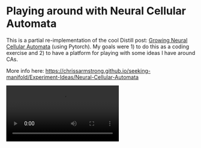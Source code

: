 # Playing around with Neural Cellular Automata

This is a partial re-implementation of the cool Distill post: [Growing Neural Cellular Automata](https://distill.pub/2020/growing-ca/) (using Pytorch). My goals were 1) to do this as a coding exercise and 2) to have a platform for playing with some ideas I have around CAs.

More info here: https://chrissarmstrong.github.io/seeking-manifold/Experiment-Ideas/Neural-Cellular-Automata

![Seeking Manifold animation](out/animation-seeking-manifold-50.mp4)
